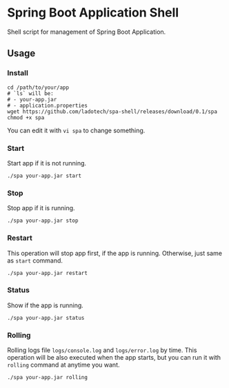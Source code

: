 # Spring Boot Application Shell

Shell script for management of Spring Boot Application.

## Usage

### Install

```shell
cd /path/to/your/app
# `ls` will be:
# - your-app.jar
# - application.properties
wget https://github.com/ladotech/spa-shell/releases/download/0.1/spa
chmod +x spa
```

You can edit it with `vi spa` to change something.

### Start

Start app if it is not running.

```shell
./spa your-app.jar start
```

### Stop

Stop app if it is running.

```shell
./spa your-app.jar stop
```

### Restart

This operation will stop app first, if the app is running. Otherwise, just same as `start` command.

```shell
./spa your-app.jar restart
```

### Status

Show if the app is running.

```shell
./spa your-app.jar status
```

### Rolling

Rolling logs file `logs/console.log` and `logs/error.log` by time. This operation will be also executed when the app starts, but you can run it with `rolling` command at anytime you want.

```shell
./spa your-app.jar rolling
```
